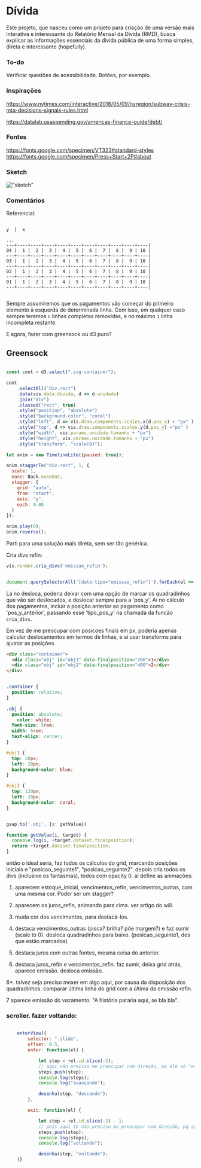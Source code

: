 # Dívida

Este projeto, que nasceu como um projeto para criação de uma versão mais interativa e interessante do Relatório Mensal da Dívida (RMD), busca explicar as informações essenciais da dívida pública de uma forma simples, direta e interessante (hopefully).

### To-do

Verificar questões de acessibilidade. Botões, por exemplo.

### Inspirações

https://www.nytimes.com/interactive/2018/05/09/nyregion/subway-crisis-mta-decisions-signals-rules.html

https://datalab.usaspending.gov/americas-finance-guide/debt/

### Fontes

https://fonts.google.com/specimen/VT323#standard-styles
https://fonts.google.com/specimen/Press+Start+2P#about


### Sketch

!["sketch"](./other/sketch.jpg)

### Comentários

Referencial: 

```

y  |  x

...
---+----+----+----+----+----+----+----+----+----+----|
04 |  1 |  2 |  3 |  4 |  5 |  6 |  7 |  8 |  9 | 10 |
---+----+----+----+----+----+----+----+----+----+----|
03 |  1 |  2 |  3 |  4 |  5 |  6 |  7 |  8 |  9 | 10 |
---+----+----+----+----+----+----+----+----+----+----|
02 |  1 |  2 |  3 |  4 |  5 |  6 |  7 |  8 |  9 | 10 |
---+----+----+----+----+----+----+----+----+----+----|
01 |  1 |  2 |  3 |  4 |  5 |  6 |  7 |  8 |  9 | 10 |
---+----+----+----+----+----+----+----+----+----+----|


```

Sempre assumiremos que os pagamentos vão começar do primeiro elemento à esquerda de determinada linha. Com isso, em qualquer caso sempre teremos `n` linhas completas removidas, e no máximo `1` linha incompleta restante.


E agora, fazer com greensock ou d3 puro?

## Greensock

```js

const cont = d3.select(".svg-container");

cont             
    .selectAll("div.rect")
    .data(vis.data.divida, d => d.unidade)
    .join("div")
    .classed("rect", true)
    .style("position", "absolute")
    .style("background-color", "coral")
    .style("left", d => vis.draw.components.scales.x(d.pos_x) + "px" )
    .style("top", d => vis.draw.components.scales.y(d.pos_y) +"px" )
    .style("width", vis.params.unidade.tamanho + "px")
    .style("height", vis.params.unidade.tamanho + "px")
    .style("transform", "scale(0)");

let anim = new TimelineLite({paused: true});

anim.staggerTo("div.rect", 1, {
  scale: 1,
  ease: Back.easeOut,
  stagger: {
    grid: "auto",
    from: "start",
    axis: "y",
    each: 0.08
  }
});

anim.play(0);
anim.reverse();

```

Parti para uma solução mais direta, sem ser tão genérica.



Cria divs refin: 

```js
vis.render.cria_divs('emissao_refin');


document.querySelectorAll('[data-tipo="emissao_refin"]').forEach(el => el.style.top = vis.render.components.scales.y(el.dataset.pos_y_emissao) + 'px')

```

Lá no desloca, poderia deixar com uma opção de marcar os quadradinhos que vão ser deslocados, e deslocar sempre para a 'pos_y'. Aí no cálculo dos pagamentos, incluir a posição anterior ao pagamento como 'pos_y_anterior', passando esse 'tipo_pos_y' na chamada da funcão `cria_divs`.


Em vez de me preocupar com posicoes finais em px, poderia apenas calcular deslocamentos em termos de linhas, e aí usar transforms para ajustar as posições.

```html
<div class="container">
  <div class="obj" id="obj1" data-finalposition="200">1</div>
  <div class="obj" id="obj2" data-finalposition="400">2</div>
</div>
```

```css

.container {
  position: relative;
}

.obj {
  position: absolute;
    color: white;
  font-size: 5rem;
  width: 5rem;
  text-align: center;
}

#obj1 {
  top: 20px;
  left: 20px;
  background-color: blue;
}

#obj2 {
  top: 120px;
  left: 20px;
  background-color: coral;
}
```

```js

gsap.to('.obj', {x: getValue})

function getValue(i, target) {
  console.log(i, +target.dataset.finalposition);
  return +target.dataset.finalposition;
}

```

então o ideal seria, faz todos os cálculos do grid, marcando posições iniciais e "posicao_seguinte1", "posicao_seguinte2". depois cria todos os divs (inclusive os fantasmas), todos com opacity 0. aí define as animações:

1. aparecem estoque_inicial, vencimentos_refin, vencimentos_outras, com uma mesma cor. Poder ser um stagger?

2. aparecem os juros_refin, animando para cima. ver artigo do will.

3. muda cor dos vencimentos, para destacá-los.

4. destaca vencimentos_outras (pisca? brilha? põe margem?) e faz sumir (scale to 0). desloca quadradinhos para baixo. (posicao_seguinte1, dos que estão marcados)

5. destaca juros com outras fontes, mesma coisa do anterior.

6. destaca juros_refin e vencimentos_refin. faz sumir, deixa grid atrás, aparece emissão. desloca emissão.

6*. talvez seja preciso mexer em algo aqui, por causa da disposição dos quadradinhos. comparar última linha do grid com a última da emissão refin.

7 aparece emissão do vazamento. "A história pararia aqui, se bla bla".

### scroller. fazer voltando:

```js

    enterView({
        selector: ".slide",
        offset: 0.5,
        enter: function(el) {

            let step = +el.id.slice(-2);
            // aqui não preciso me preocupar com direção, pq ele só "enter" na descida.
            steps.push(step);
            console.log(steps);
            console.log("avançando");

            desenha(step, "descendo");
        },

        exit: function(el) {

            let step = +el.id.slice(-2) - 1;
            // pois aqui tb não preciso me preocupar com direção, pq aparentemente só "exit" na subida 
            steps.push(step);
            console.log(steps);
            console.log("voltando");

            desenha(step, "voltando");
    )}


  ```
